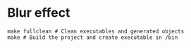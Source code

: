 # Blur effect

```
make fullclean # Clean executables and generated objects
make # Build the project and create executable in /bin
```
